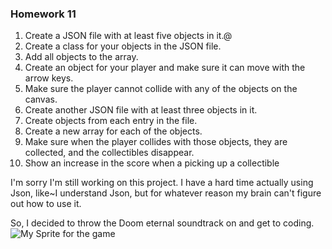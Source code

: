 ### Homework 11

1. Create a JSON file with at least five objects in it.@
2. Create a class for your objects in the JSON file.
3. Add all objects to the array.
4. Create an object for your player and make sure it can move with
the arrow keys.
5. Make sure the player cannot collide with any of the objects on
the canvas.
6. Create another JSON file with at least three objects in it.
7. Create objects from each entry in the file.
8. Create a new array for each of the objects.
9. Make sure when the player collides with those objects, they are
collected, and the collectibles disappear.
10. Show an increase in the score when a picking up a
collectible

I'm sorry I'm still working on this project. I have a hard time actually using Json,
like~I understand Json, but for whatever reason my brain can't figure out how to use it.

So, I decided to throw the Doom eternal soundtrack on and get to coding.
![My Sprite for the game](/assets/screenshot.jpg)
